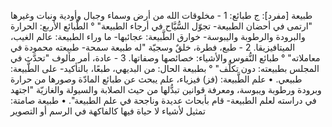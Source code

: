 طبيعة [مفرد]: ج ‌طبائع:
1 - مخلوقات الله من أرض وسماء وجبال وأودية ونبات وغيرها "ارتمى في أحضان الطبيعة- تجوّل السُّيَّاح في أرجاء الطبيعة" ° الطَّبائع الأربع: الحرارة والبرودة والرطوبة واليبوسة- خوارق الطَّبيعة: عجائبها- ما وراء الطبيعة: عالم الغيب، الميتافيزيقا.
2 - طبع، فطرة، خلقٌ وسجيّة "له طبيعة سمحة- طبيعته محمودة في معاملاته" ° ‌طبائع النُّفوس والأشياء: خصائصها وصفاتها.
3 - عادة، أمر مألوف "تحدَّث في المجلس بطبيعته: دون تكلُّف" ° بطبيعة الحال: من البديهي، طبعًا، بالتأكيد- على الطَّبيعة: طبيعي.
• علم الطَّبيعة: (فز) فيزياء، علم يبحث عن ‌طبائع المادّة وصورها من حرارة وبرودة ورطوبة ويبوسة، ومعرفة قوانين تبدُّلها من حيث الصلابة والسيولة والغازيّة "اجتهد في دراسته لعلم الطبيعة- قام بأبحاث عديدة وناجحة في علم الطبيعة".
• طبيعة صامتة: تمثيل لأشياء لا حياة فيها كالفاكهة في
 الرسم أو التصوير